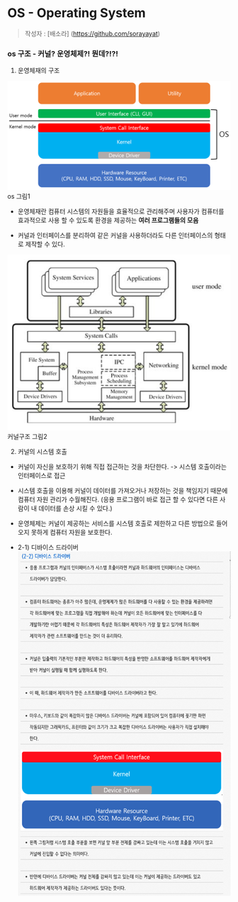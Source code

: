 # OS - Operating System

> 작성자 : [배소라] (https://github.com/sorayayat)
### os 구조 - 커널? 운영체제?! 뭔데?!?!

1) 운영체재의 구조

![Alt text](image.png)
os 그림1



- 운영체재란 컴퓨터 시스템의 자원들을 효율적으로 관리해주며 사용자가 컴퓨터를 효과적으로 사용 할 수 있도록 환경을 제공하는 **여러 프로그램들의 모음**

- 커널과 인터페이스를 분리하여 같은 커널을 사용하더라도 다른 인터페이스의 형태로 제작할 수 있다.

![Alt text](image-1.png)
커널구조 그림2

2) 커널의 시스템 호출

- 커널이 자신을 보호하기 위해 직접 접근하는 것을 차단한다. -> 시스템 호출이라는 인터페이스로 접근
- 시스템 호출을 이용해 커널이 데이터를 가져오거나 저장하는 것을 책임지기 때문에 컴퓨터 자원 관리가 수월해진다. (응용 프로그램이 바로 접근 할 수 있다면 다른 사람이 내 데이터를 손상 시킬 수 있다.)

- 운영체제는 커널이 제공하는 서비스를 시스템 호출로 제한하고 다른 방법으로 들어오지 못하게 컴퓨터 자원을 보호한다.

- 2-1) 디바이스 드라이버
![Alt text](image-2.png)